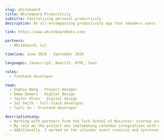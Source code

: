 ```yaml
---
slug: whiteboard
title: Whiteboard Productivity
subtitle: Centralizing personal productivity
description: An all-encompassing productivity app that empowers users to take full control over their lives through relevant, integrated planning functionality. Built in conjunction with Tuck School of Business.

link: https://www.whiteboardbeta.com/

partners:
  - Whiteboard, LLC

timeline: June 2020 - September 2020

languages: Javascript, ReactJS, HTML, Sass

roles:
  - frontend developer

team:
  - Sophie Wang - Project manager
  - Emma Demers - Digital design
  - Taylor Olson - Digital design
  - Jai Smith - Full-stack developer
  - Tanli Su - Frontend developer

descriptionLong:
  - Working with partners from the Tuck School of Business' startup incubation program, I worked on a team creating a modern productivity application with a focus on centralized information and deep integrations with existing solutions. I worked on the project during alpha development and product validation, although the product has since gone public.
  - My role on the project was implemening calendar integrations with common calendar providers (e.g. Outlook, Google). Each provider represents its internal data differently and implements different standards, so I focused a significant amount of my time creating wrappers around each provider, and creating converters to convert each data type into a form that the application could understand. I also worked with other engineers to create the required OAuth2 flows to fetch data from each provider.
  - Additionally, I worked on the calendar event creation and synchronization flow. Users are able to create calendar events within other calendars in the application, and I again worked on the converters and OAuth2 flow that would ensure that the events were created and synchronized correctly with the remote provider.
---
```

